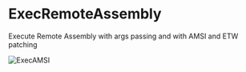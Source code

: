 # ExecRemoteAssembly
Execute Remote Assembly with args passing and with AMSI and ETW patching

![ExecAMSI](https://user-images.githubusercontent.com/110354855/190879568-2f8587a6-59f8-4d4f-8954-cbeea472c5e2.png)
